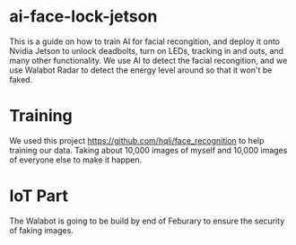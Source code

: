 # ai-face-lock-jetson

This is a guide on how to train AI for facial recongition, and deploy it onto Nvidia Jetson to unlock deadbolts, turn on LEDs, tracking in and outs, and many other functionality.  We use AI to detect the facial recongition, and we use Walabot Radar to detect the energy level around so that it won't be faked.

# Training 
We used this project https://github.com/hqli/face_recognition to help training our data.  Taking about 10,000 images of myself and 10,000 images of everyone else to make it happen.

# IoT Part
The Walabot is going to be build by end of Feburary to ensure the security of faking images.
